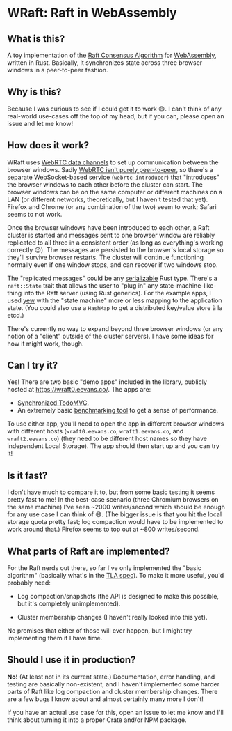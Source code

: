 # WRaft: Raft in WebAssembly

## What is this?

A toy implementation of the [Raft Consensus Algorithm](https://raft.github.io/)
for [WebAssembly](https://webassembly.org/), written in Rust. Basically, it
synchronizes state across three browser windows in a peer-to-peer fashion.

## Why is this?

Because I was curious to see if I could get it to work 😄. I can't think of any
real-world use-cases off the top of my head, but if you can, please open an
issue and let me know!

## How does it work?

WRaft uses [WebRTC data
channels](https://webrtc.org/getting-started/data-channels) to set up
communication between the browser windows. Sadly [WebRTC isn't purely
peer-to-peer](https://www.youtube.com/watch?v=Y1mx7cx6ckI), so there's a
separate WebSocket-based service (`webrtc-introducer`) that "introduces" the
browser windows to each other before the cluster can start. The browser windows
can be on the same computer or different machines on a LAN (or different
networks, theoretically, but I haven't tested that yet). Firefox and Chrome (or
any combination of the two) seem to work; Safari seems to not work.

Once the browser windows have been introduced to each other, a Raft cluster is
started and messages sent to one browser window are reliably replicated to all
three in a consistent order (as long as everything's working correctly 😉). The
messages are persisted to the browser's local storage so they'll survive browser
restarts. The cluster will continue functioning normally even if one window
stops, and can recover if two windows stop.

The "replicated messages" could be any
[serializable](https://docs.serde.rs/serde/trait.Serialize.html) Rust type.
There's a `raft::State` trait that allows the user to "plug in" any
state-machine-like-thing into the Raft server (using Rust generics). For the
example apps, I used [yew](https://yew.rs/) with the "state machine" more or
less mapping to the application state. (You could also use a `HashMap` to get a
distributed key/value store à la etcd.)

There's currently no way to expand beyond three browser windows (or any notion
of a "client" outside of the cluster servers). I have some ideas for how it
might work, though.

## Can I try it?

Yes! There are two basic "demo apps" included in the library, publicly hosted at
https://wraft0.eevans.co/. The apps are:

- [Synchronized TodoMVC](https://wraft0.eevans.co/todo).
- An extremely basic [benchmarking tool](https://wraft0.eevans.co/bench) to get
  a sense of performance.

To use either app, you'll need to open the app in different browser windows with
different hosts (`wraft0.eevans.co`, `wraft1.eevans.co`, and `wraft2.eevans.co`)
(they need to be different host names so they have independent Local
Storage). The app should then start up and you can try it!

## Is it fast?

I don't have much to compare it to, but from some basic testing it seems pretty
fast to me! In the best-case scenario (three Chromium browsers on the same
machine) I've seen ~2000 writes/second which should be enough for any use case I
can think of 😄. (The bigger issue is that you hit the local storage quota
pretty fast; log compaction would have to be implemented to work around that.)
Firefox seems to top out at ~800 writes/second.

## What parts of Raft are implemented?

For the Raft nerds out there, so far I've only implemented the "basic algorithm"
(basically what's in the [TLA spec](https://github.com/ongardie/raft.tla)). To
make it more useful, you'd probably need:

- Log compaction/snapshots (the API is designed to make this possible, but it's
  completely unimplemented).

- Cluster membership changes (I haven't really looked into this yet).

No promises that either of those will ever happen, but I might try implementing
them if I have time.

## Should I use it in production?

**No!** (At least not in its current state.) Documentation, error handling, and
testing are basically non-existent, and I haven't implemented some harder parts
of Raft like log compaction and cluster membership changes. There are a few bugs
I know about and almost certainly many more I don't!

If you have an actual use case for this, open an issue to let me know and I'll
think about turning it into a proper Crate and/or NPM package.
